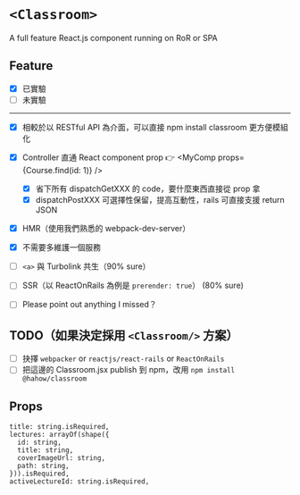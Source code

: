 # `<Classroom>`
A full feature React.js component running on RoR or SPA

## Feature

- [x] 已實驗
- [ ] 未實驗

---

- [x] 相較於以 RESTful API 為介面，可以直接 npm install classroom 更方便模組化
- [x] Controller 直通 React component prop 👉 <MyComp props={Course.find(id: 1)} />
  - [x] 省下所有 dispatchGetXXX 的 code，要什麼東西直接從 prop 拿
  - [x] dispatchPostXXX 可選擇性保留，提高互動性，rails 可直接支援 return JSON
- [x] HMR（使用我們熟悉的 webpack-dev-server）
- [x] 不需要多維護一個服務
- [ ] `<a>` 與 Turbolink 共生（90% sure）
- [ ] SSR（以 ReactOnRails 為例是 `prerender: true`） (80% sure)
- [ ] Please point out anything I missed？


## TODO（如果決定採用 `<Classroom/>`  方案）

- [ ] 抉擇 `webpacker` or `reactjs/react-rails` or `ReactOnRails`
- [ ] 把這邊的 Classroom.jsx publish 到 npm，改用 `npm install @hahow/classroom`

## Props
```
title: string.isRequired,
lectures: arrayOf(shape({
  id: string,
  title: string,
  coverImageUrl: string,
  path: string,
})).isRequired,
activeLectureId: string.isRequired,
```